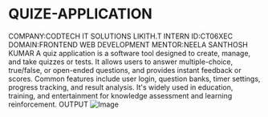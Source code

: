 # QUIZE-APPLICATION
COMPANY:CODTECH IT SOLUTIONS
LIKITH.T
INTERN ID:CT06XEC
DOMAIN:FRONTEND WEB DEVELOPMENT
MENTOR:NEELA SANTHOSH KUMAR
A quiz application is a software tool designed to create, manage, and take quizzes or tests. It allows users to answer multiple-choice, true/false, or open-ended questions, and provides instant feedback or scores. Common features include user login, question banks, timer settings, progress tracking, and result analysis. It's widely used in education, training, and entertainment for knowledge assessment and learning reinforcement.
OUTPUT
![Image](https://github.com/user-attachments/assets/2f36e82d-cd9d-4a94-a427-4c5d09400272)
